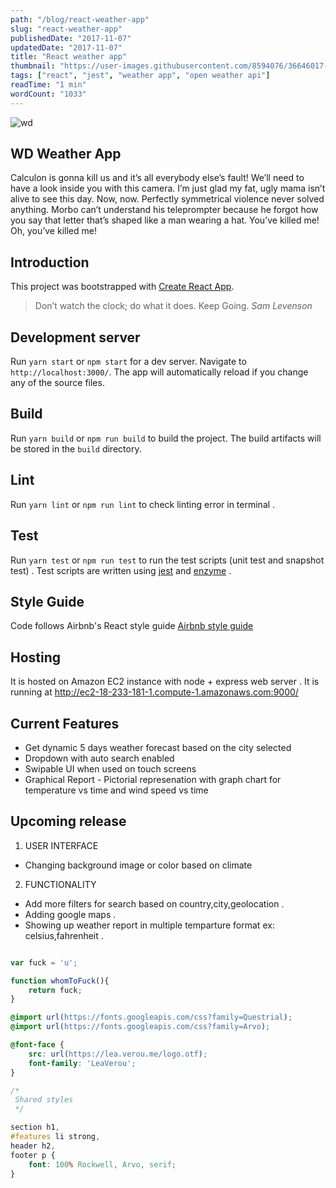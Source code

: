 ```yaml
---
path: "/blog/react-weather-app"
slug: "react-weather-app"
publishedDate: "2017-11-07"
updatedDate: "2017-11-07"
title: "React weather app"
thumbnail: "https://user-images.githubusercontent.com/8594076/36646017-c340bf96-1a97-11e8-99da-d4d5e48ba2e6.png"
tags: ["react", "jest", "weather app", "open weather api"]
readTime: "1 min"
wordCount: "1033"
---
```


![wd](https://user-images.githubusercontent.com/8594076/36646017-c340bf96-1a97-11e8-99da-d4d5e48ba2e6.png)

## WD Weather App

Calculon is gonna kill us and it’s all everybody else’s fault! We’ll need to have a look inside you with this camera. I’m just glad my fat, ugly mama isn’t alive to see this day. Now, now. Perfectly symmetrical violence never solved anything. Morbo can’t understand his teleprompter because he forgot how you say that letter that’s shaped like a man wearing a hat. You’ve killed me! Oh, you’ve killed me!

## Introduction

This project was bootstrapped with [Create React App](https://github.com/facebookincubator/create-react-app).

> Don’t watch the clock; do what it does. Keep Going.
*Sam Levenson*

## Development server

Run `yarn start` or `npm start` for a dev server. Navigate to `http://localhost:3000/`. The app will automatically reload if you change any of the source files.

## Build

Run `yarn build` or `npm run build` to build the project. The build artifacts will be stored in the `build` directory.

## Lint

Run `yarn lint` or `npm run lint` to check linting error in terminal .

## Test

Run `yarn test` or `npm run test` to run the test scripts (unit test and snapshot test) . Test scripts are written using [jest](https://github.com/facebook/jest) and [enzyme](https://github.com/airbnb/enzyme) .

## Style Guide

Code follows Airbnb's React style guide [Airbnb style guide](https://github.com/airbnb/javascript/tree/master/react)

## Hosting

It is hosted on Amazon EC2 instance with node + express web server . It is running at http://ec2-18-233-181-1.compute-1.amazonaws.com:9000/

## Current Features

* Get dynamic 5 days weather forecast based on the city selected
* Dropdown with auto search enabled
* Swipable UI when used on touch screens
* Graphical Report - Pictorial represenation with graph chart for temperature vs time and wind speed vs time

## Upcoming release

1.  USER INTERFACE

* Changing background image or color based on climate

2.  FUNCTIONALITY

* Add more filters for search based on country,city,geolocation .
* Adding google maps .
* Showing up weather report in multiple temparture format ex: celsius,fahrenheit .

```javascript

var fuck = 'u';

function whomToFuck(){
    return fuck;
}

```

```css
@import url(https://fonts.googleapis.com/css?family=Questrial);
@import url(https://fonts.googleapis.com/css?family=Arvo);

@font-face {
	src: url(https://lea.verou.me/logo.otf);
	font-family: 'LeaVerou';
}

/*
 Shared styles
 */

section h1,
#features li strong,
header h2,
footer p {
	font: 100% Rockwell, Arvo, serif;
}

```